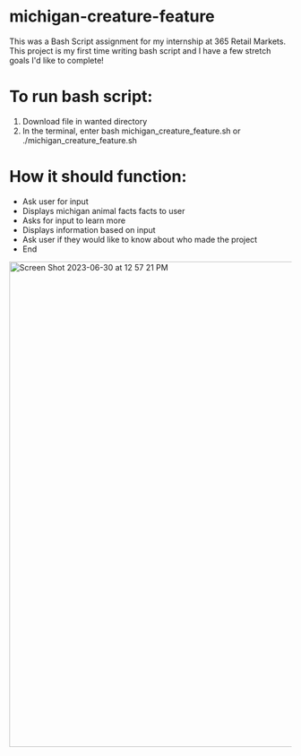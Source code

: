 # michigan-creature-feature
This was a Bash Script assignment for my internship at 365 Retail Markets. This project is my first time writing bash script and I have a few stretch goals I'd like to complete! 

# To run bash script:
1. Download file in wanted directory
2. In the terminal, enter bash michigan_creature_feature.sh or ./michigan_creature_feature.sh

# How it should function:
- Ask user for input
- Displays michigan animal facts facts to user
- Asks for input to learn more
- Displays information based on input
- Ask user if they would like to know about who made the project
- End

<img width="867" alt="Screen Shot 2023-06-30 at 12 57 21 PM" src="https://github.com/KajeJohnson/michigan-creature-feature/assets/101301395/329823ac-33ba-4ed3-bbf7-4a0aac654a8b">
